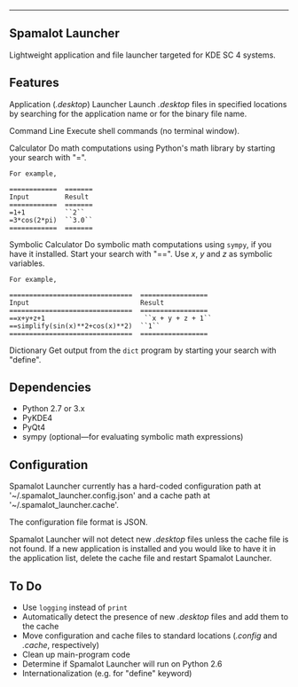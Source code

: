 
-----------------
Spamalot Launcher
-----------------

Lightweight application and file launcher targeted for KDE SC 4 systems.

Features
--------

Application (*.desktop*) Launcher
    Launch *.desktop* files in specified locations by searching for the
    application name or for the binary file name.

Command Line
    Execute shell commands (no terminal window).

Calculator
    Do math computations using Python's math library by starting your search
    with "=".

    For example,

    ============  =======
    Input         Result
    ============  =======
    =1+1          ``2``
    =3*cos(2*pi)  ``3.0``
    ============  =======

Symbolic Calculator
    Do symbolic math computations using ``sympy``, if you have it installed.
    Start your search with "==". Use *x*, *y* and *z* as symbolic variables.

    For example,

    ===============================  =================
    Input                            Result
    ===============================  =================
    ==x+y+z+1                         ``x + y + z + 1``
    ==simplify(sin(x)**2+cos(x)**2)  ``1``
    ===============================  =================

Dictionary
    Get output from the ``dict`` program by starting your search with "define".


Dependencies
------------
- Python 2.7 or 3.x
- PyKDE4
- PyQt4
- sympy (optional—for evaluating symbolic math expressions)


Configuration
-------------
Spamalot Launcher currently has a hard-coded configuration path at
'~/.spamalot_launcher.config.json' and a cache path at
'~/.spamalot_launcher.cache'.

The configuration file format is JSON.

Spamalot Launcher will not detect new *.desktop* files unless the cache file
is not found. If a new application is installed and you would like to have it
in the application list, delete the cache file and restart Spamalot Launcher.


To Do
-----
- Use ``logging`` instead of ``print``
- Automatically detect the presence of new *.desktop* files and add them to the
  cache
- Move configuration and cache files to standard locations (*.config* and
  *.cache*, respectively)
- Clean up main-program code
- Determine if Spamalot Launcher will run on Python 2.6
- Internationalization (e.g. for "define" keyword)
